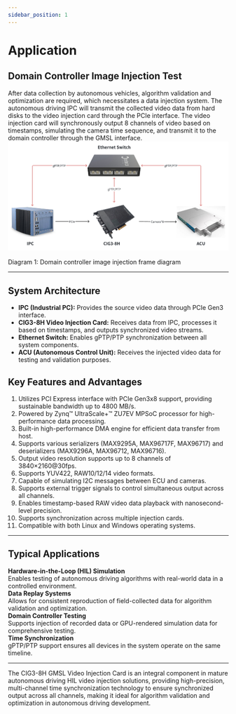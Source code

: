 ```yaml
---
sidebar_position: 1
---
```


# Application

## Domain Controller Image Injection Test

<div style={{background: 'var(--ifm-background-color)', borderRadius: '10px', boxShadow: '0 2px 8px rgba(0,0,0,0.08)', padding: '1.5rem', marginBottom: '2rem'}}>
  <div style={{fontSize: '1.1em'}}>
    After data collection by autonomous vehicles, algorithm validation and optimization are required, which necessitates a data injection system. The autonomous driving IPC will transmit the collected video data from hard disks to the video injection card through the PCIe interface. The video injection card will synchronously output 8 channels of video based on timestamps, simulating the camera time sequence, and transmit it to the domain controller through the GMSL interface.
  </div>
  <div style={{textAlign: 'center', marginTop: '1.5rem'}}>
    <img src="https://raw.githubusercontent.com/1214658495/myWikiFiles/main/Data_collection/3_4_GMSL_Video_Injection_Card/CIG3-8H_Application.png" alt="Domain controller image injection frame diagram" style={{maxWidth: '85%', height:'auto', borderRadius: '8px', boxShadow: '0 2px 8px rgba(0,0,0,0.08)'}} />
    <p style={{textAlign: 'center', marginTop: '0.5rem', fontSize: '0.9em'}}>Diagram 1: Domain controller image injection frame diagram</p>
  </div>
</div>

---

## System Architecture

<div style={{background: 'var(--ifm-background-color)', borderRadius: '10px', boxShadow: '0 2px 8px rgba(0,0,0,0.06)', padding: '1.2rem', marginBottom: '2rem'}}>
  <ul style={{margin: 0, paddingLeft: '1.2em'}}>
    <li><strong>IPC (Industrial PC):</strong> Provides the source video data through PCIe Gen3 interface.</li>
    <li><strong>CIG3-8H Video Injection Card:</strong> Receives data from IPC, processes it based on timestamps, and outputs synchronized video streams.</li>
    <li><strong>Ethernet Switch:</strong> Enables gPTP/PTP synchronization between all system components.</li>
    <li><strong>ACU (Autonomous Control Unit):</strong> Receives the injected video data for testing and validation purposes.</li>
  </ul>
</div>

## Key Features and Advantages

<div style={{background: 'var(--ifm-background-color)', borderRadius: '10px', boxShadow: '0 2px 8px rgba(0,0,0,0.06)', padding: '1.2rem', marginBottom: '2rem'}}>
  <ol style={{margin: 0, paddingLeft: '1.2em'}}>
    <li>Utilizes PCI Express interface with PCIe Gen3x8 support, providing sustainable bandwidth up to 4800 MB/s.</li>
    <li>Powered by Zynq™ UltraScale+™ ZU7EV MPSoC processor for high-performance data processing.</li>
    <li>Built-in high-performance DMA engine for efficient data transfer from host.</li>
    <li>Supports various serializers (MAX9295A, MAX96717F, MAX96717) and deserializers (MAX9296A, MAX96712, MAX96716).</li>
    <li>Output video resolution supports up to 8 channels of 3840×2160@30fps.</li>
    <li>Supports YUV422, RAW10/12/14 video formats.</li>
    <li>Capable of simulating I2C messages between ECU and cameras.</li>
    <li>Supports external trigger signals to control simultaneous output across all channels.</li>
    <li>Enables timestamp-based RAW video data playback with nanosecond-level precision.</li>
    <li>Supports synchronization across multiple injection cards.</li>
    <li>Compatible with both Linux and Windows operating systems.</li>
  </ol>
</div>

---

## Typical Applications

<div style={{display: 'flex', flexWrap: 'wrap', gap: '1.5rem', marginBottom: '2rem'}}>
  <div style={{flex: 1, minWidth: 220, background: 'var(--ifm-background-color)', borderRadius: '10px', boxShadow: '0 2px 8px rgba(0,0,0,0.06)', padding: '1rem'}}>
    <strong>Hardware-in-the-Loop (HIL) Simulation</strong><br/>
    Enables testing of autonomous driving algorithms with real-world data in a controlled environment.
  </div>
  <div style={{flex: 1, minWidth: 220, background: 'var(--ifm-background-color)', borderRadius: '10px', boxShadow: '0 2px 8px rgba(0,0,0,0.06)', padding: '1rem'}}>
    <strong>Data Replay Systems</strong><br/>
    Allows for consistent reproduction of field-collected data for algorithm validation and optimization.
  </div>
  <div style={{flex: 1, minWidth: 220, background: 'var(--ifm-background-color)', borderRadius: '10px', boxShadow: '0 2px 8px rgba(0,0,0,0.06)', padding: '1rem'}}>
    <strong>Domain Controller Testing</strong><br/>
    Supports injection of recorded data or GPU-rendered simulation data for comprehensive testing.
  </div>
  <div style={{flex: 1, minWidth: 220, background: 'var(--ifm-background-color)', borderRadius: '10px', boxShadow: '0 2px 8px rgba(0,0,0,0.06)', padding: '1rem'}}>
    <strong>Time Synchronization</strong><br/>
    gPTP/PTP support ensures all devices in the system operate on the same timeline.
  </div>
</div>

---

<div style={{background: 'var(--ifm-background-color)', borderRadius: '10px', boxShadow: '0 2px 8px rgba(0,0,0,0.08)', padding: '1.2rem', marginBottom: '2rem', fontSize: '1.1em'}}>
The CIG3-8H GMSL Video Injection Card is an integral component in mature autonomous driving HIL video injection solutions, providing high-precision, multi-channel time synchronization technology to ensure synchronized output across all channels, making it ideal for algorithm validation and optimization in autonomous driving development.
</div>
